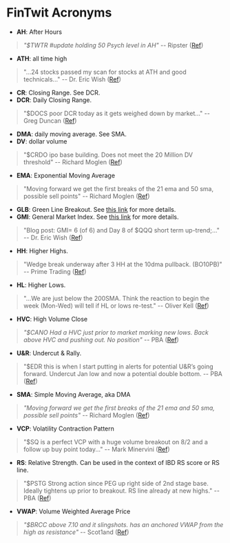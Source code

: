 # FinTwit Acronyms

- **AH**: After Hours
> *"$TWTR #update holding 50 Psych level in AH"* -- Ripster (<a href="https://twitter.com/ripster47/status/1511087742595174401">Ref</a>)
- **ATH**: all time high
> "...24 stocks passed my scan for stocks at ATH and good technicals..." -- Dr. Eric Wish (<a href="https://twitter.com/WishingWealth/status/1512234143693910028">Ref</a>)
- **CR**: Closing Range. See DCR.
- **DCR**: Daily Closing Range.
> "$DOCS poor DCR today as it gets weighed down by market..." -- Greg Duncan (<a href="https://twitter.com/GregDuncan_/status/1491950603513258004">Ref</a>)
- **DMA**: daily moving average. See SMA.
- **DV**: dollar volume
> "$CRDO ipo base building. Does not meet the 20 Million DV threshold" -- Richard Moglen (<a href="https://twitter.com/RichardMoglen/status/1508246352173539332">Ref</a>)
- **EMA**: Exponential Moving Average
>"Moving forward we get the first breaks of the 21 ema and 50 sma, possible sell points" -- Richard Moglen (<a href="https://twitter.com/RichardMoglen/status/1510278237229924363">Ref</a>)
- **GLB**: Green Line Breakout. See <a href="https://www.wishingwealthblog.com/glossary/">this link</a> for more details.
- **GMI**: General Market Index. See <a href="https://www.wishingwealthblog.com/2005/04/general-market-index-gmi/">this link</a> for more details.
> "Blog post: GMI= 6 (of 6) and Day 8 of $QQQ short term up-trend;..." -- Dr. Eric Wish (<a href="https://twitter.com/WishingWealth/status/1509229563733291008">Ref</a>)
- **HH**: Higher Highs.
> "Wedge break underway after 3 HH at the 10dma pullback. (BO10PB)" -- Prime Trading (<a href="https://twitter.com/PrimeTrading_/status/1499147153490464770">Ref</a>)
- **HL**: Higher Lows.
> "...We are just below the 200SMA. Think the reaction to begin the week (Mon-Wed) will tell if HL or lows re-test." -- Oliver Kell (<a href="https://twitter.com/1charts6/status/1490337751971119107">Ref</a>)
- **HVC**: High Volume Close
> *"$CANO Had a HVC just prior to market marking new lows. Back above HVC and pushing out. No position"* -- PBA (<a href="https://twitter.com/801010athlete/status/1508861150435454980">Ref</a>)
- **U&R**: Undercut & Rally.
> "$EDR this is when I start putting in alerts for potential U&R’s going forward. Undercut Jan low and now a potential double bottom. -- PBA (<a href="https://twitter.com/801010athlete/status/1499780389669416962">Ref</a>)
- **SMA**: Simple Moving Average, aka DMA
> *"Moving forward we get the first breaks of the 21 ema and 50 sma, possible sell points"* -- Richard Moglen (<a href="https://twitter.com/RichardMoglen/status/1510278237229924363">Ref</a>)
- **VCP**: Volatility Contraction Pattern
> "$SQ is a perfect VCP with a huge volume breakout on 8/2 and a follow up buy point today..." -- Mark Minervini (<a href="https://twitter.com/markminervini/status/1423324225495085060">Ref</a>)
- **RS**: Relative Strength. Can be used in the context of IBD RS score or RS line.
> "$PSTG Strong action since PEG up right side of 2nd stage base. Ideally tightens up prior to breakout. RS line already at new highs." -- PBA (<a href="https://twitter.com/801010athlete/status/1505520972237053957">Ref</a>)

- **VWAP**: Volume Weighted Average Price
> *"$BRCC above 7.10 and it slingshots. has an anchored VWAP from the high as resistance"* -- Scot1and (<a href="https://twitter.com/Scot1andT/status/1506293242089947145">Ref</a>)
